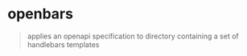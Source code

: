 # openbars

> applies an openapi specification to directory containing a set of handlebars templates
